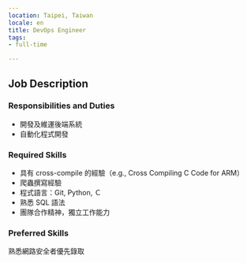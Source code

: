 ```yaml
---
location: Taipei, Taiwan
locale: en
title: DevOps Engineer
tags:
- full-time

---
```

## **Job Description**

### Responsibilities and Duties
* 開發及維運後端系統
* 自動化程式開發

### Required Skills

* 具有 cross-compile 的經驗（e.g., Cross Compiling C Code for ARM）
* 爬蟲撰寫經驗
* 程式語言：Git, Python, Ｃ
* 熟悉 SQL 語法
* 團隊合作精神，獨立工作能力

### Preferred Skills

熟悉網路安全者優先錄取